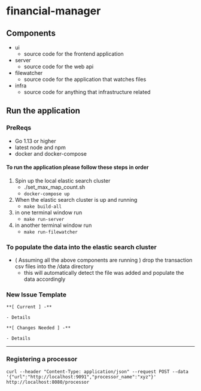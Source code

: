 
# financial-manager 

## Components 

- ui 
    - source code for the frontend application  
- server 
    - source code for the web api  
- filewatcher 
    - source code for the application that watches files 
- infra 
    - source code for anything that infrastructure related 


## Run the application 

### PreReqs 
- Go 1.13 or higher 
- latest node and npm 
- docker and docker-compose 


#### To run the application please follow these steps in order 
1. Spin up the local elastic search cluster 
    - ./set_max_map_count.sh 
    - `docker-compose up` 
2. When the elastic search cluster is up and running 
    - `make build-all`
3. in one terminal window run
    - `make run-server`
4. in another terminal window run 
    - `make run-filewatcher` 


### To populate the data into the elastic search cluster 
- ( Assuming all the above components are running ) drop the transaction csv files into the /data directory 
    - this will automatically detect the file was added and populate the data accordingly


### New Issue Template 

```
**[ Current ] -** 

- Details 

**[ Changes Needed ] -** 

- Details 

```


------

### Registering a processor

```
curl --header "Content-Type: application/json" --request POST --data '{"url":"http://localhost:9091","processor_name":"xyz"}' http://localhost:8080/processor

```